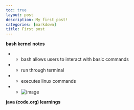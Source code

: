 ```yaml
---
toc: true
layout: post
description: My first post!
categories: [markdown]
title: First post
---
```

**bash kernel notes**
* * bash allows users to interact with basic commands
* * run through terminal
* * executes linux commands
* * ![image](https://user-images.githubusercontent.com/89223433/187098471-0133e953-d72c-45d3-8310-b0bce451afe7.png)

**java (code.org) learnings**

